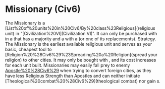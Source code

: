 # Missionary (Civ6)

The Missionary is a [List%20of%20units%20in%20Civ6/By%20class%23Religious](religious unit) in "[Civilization%20VI](Civilization VI)". It can only be purchased with in a that has a majority and a with a (or one of its replacements).
Strategy.
The Missionary is the earliest available religious unit and serves as your basic, cheapest tool to [Religion%20%28Civ6%29%23Spreading%20a%20Religion](spread your religion) to other cities. It may only be bought with , and its cost increases for each unit built. Missionaries may easily fall prey to enemy [Apostle%20%28Civ6%29](Apostles) when trying to convert foreign cities, as they have less Religious Strength than Apostles and can neither initiate [Theological%20combat%20%28Civ6%29](theological combat) nor gain s.